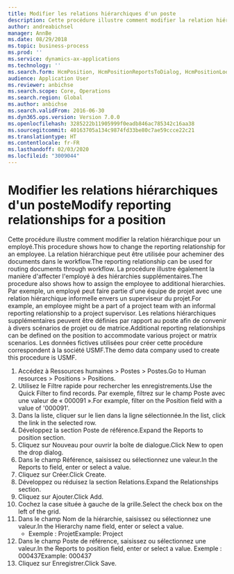 ```yaml
---
title: Modifier les relations hiérarchiques d'un poste
description: Cette procédure illustre comment modifier la relation hiérarchique pour un employé.
author: andreabichsel
manager: AnnBe
ms.date: 08/29/2018
ms.topic: business-process
ms.prod: ''
ms.service: dynamics-ax-applications
ms.technology: ''
ms.search.form: HcmPosition, HcmPositionReportsToDialog, HcmPositionLookup
audience: Application User
ms.reviewer: anbichse
ms.search.scope: Core, Operations
ms.search.region: Global
ms.author: anbichse
ms.search.validFrom: 2016-06-30
ms.dyn365.ops.version: Version 7.0.0
ms.openlocfilehash: 3285222b11905999f0eadb846ac785342c16aa38
ms.sourcegitcommit: 40163705a134c9874fd33be80c7ae59ccce22c21
ms.translationtype: HT
ms.contentlocale: fr-FR
ms.lasthandoff: 02/03/2020
ms.locfileid: "3009044"
---
```

# <a name="modify-reporting-relationships-for-a-position"></a><span data-ttu-id="fbff9-103">Modifier les relations hiérarchiques d'un poste</span><span class="sxs-lookup"><span data-stu-id="fbff9-103">Modify reporting relationships for a position</span></span>



<span data-ttu-id="fbff9-104">Cette procédure illustre comment modifier la relation hiérarchique pour un employé.</span><span class="sxs-lookup"><span data-stu-id="fbff9-104">This procedure shows how to change the reporting relationship for an employee.</span></span> <span data-ttu-id="fbff9-105">La relation hiérarchique peut être utilisée pour acheminer des documents dans le workflow.</span><span class="sxs-lookup"><span data-stu-id="fbff9-105">The reporting relationship can be used for routing documents through workflow.</span></span> <span data-ttu-id="fbff9-106">La procédure illustre également la manière d'affecter l'employé à des hiérarchies supplémentaires.</span><span class="sxs-lookup"><span data-stu-id="fbff9-106">The procedure also shows how to assign the employee to additional hierarchies.</span></span> <span data-ttu-id="fbff9-107">Par exemple, un employé peut faire partie d'une équipe de projet avec une relation hiérarchique informelle envers un superviseur du projet.</span><span class="sxs-lookup"><span data-stu-id="fbff9-107">For example, an employee might be a part of a project team with an informal reporting relationship to a project supervisor.</span></span> <span data-ttu-id="fbff9-108">Les relations hiérarchiques supplémentaires peuvent être définies par rapport au poste afin de convenir à divers scénarios de projet ou de matrice.</span><span class="sxs-lookup"><span data-stu-id="fbff9-108">Additional reporting relationships can be defined on the position to accommodate various project or matrix scenarios.</span></span> <span data-ttu-id="fbff9-109">Les données fictives utilisées pour créer cette procédure correspondent à la société USMF.</span><span class="sxs-lookup"><span data-stu-id="fbff9-109">The demo data company used to create this procedure is USMF.</span></span>

1. <span data-ttu-id="fbff9-110">Accédez à Ressources humaines > Postes > Postes.</span><span class="sxs-lookup"><span data-stu-id="fbff9-110">Go to Human resources > Positions > Positions.</span></span>
2. <span data-ttu-id="fbff9-111">Utilisez le Filtre rapide pour rechercher les enregistrements.</span><span class="sxs-lookup"><span data-stu-id="fbff9-111">Use the Quick Filter to find records.</span></span> <span data-ttu-id="fbff9-112">Par exemple, filtrez sur le champ Poste avec une valeur de « 000091 ».</span><span class="sxs-lookup"><span data-stu-id="fbff9-112">For example, filter on the Position field with a value of '000091'.</span></span>
3. <span data-ttu-id="fbff9-113">Dans la liste, cliquer sur le lien dans la ligne sélectionnée.</span><span class="sxs-lookup"><span data-stu-id="fbff9-113">In the list, click the link in the selected row.</span></span>
4. <span data-ttu-id="fbff9-114">Développez la section Poste de référence.</span><span class="sxs-lookup"><span data-stu-id="fbff9-114">Expand the Reports to position section.</span></span>
5. <span data-ttu-id="fbff9-115">Cliquez sur Nouveau pour ouvrir la boîte de dialogue.</span><span class="sxs-lookup"><span data-stu-id="fbff9-115">Click New to open the drop dialog.</span></span>
6. <span data-ttu-id="fbff9-116">Dans le champ Référence, saisissez ou sélectionnez une valeur.</span><span class="sxs-lookup"><span data-stu-id="fbff9-116">In the Reports to field, enter or select a value.</span></span>
7. <span data-ttu-id="fbff9-117">Cliquez sur Créer.</span><span class="sxs-lookup"><span data-stu-id="fbff9-117">Click Create.</span></span>
8. <span data-ttu-id="fbff9-118">Développez ou réduisez la section Relations.</span><span class="sxs-lookup"><span data-stu-id="fbff9-118">Expand the Relationships section.</span></span>
9. <span data-ttu-id="fbff9-119">Cliquez sur Ajouter.</span><span class="sxs-lookup"><span data-stu-id="fbff9-119">Click Add.</span></span>
10. <span data-ttu-id="fbff9-120">Cochez la case située à gauche de la grille.</span><span class="sxs-lookup"><span data-stu-id="fbff9-120">Select the check box on the left of the grid.</span></span>
11. <span data-ttu-id="fbff9-121">Dans le champ Nom de la hiérarchie, saisissez ou sélectionnez une valeur.</span><span class="sxs-lookup"><span data-stu-id="fbff9-121">In the Hierarchy name field, enter or select a value.</span></span>
    * <span data-ttu-id="fbff9-122">Exemple : Projet</span><span class="sxs-lookup"><span data-stu-id="fbff9-122">Example: Project</span></span>  
12. <span data-ttu-id="fbff9-123">Dans le champ Poste de référence, saisissez ou sélectionnez une valeur.</span><span class="sxs-lookup"><span data-stu-id="fbff9-123">In the Reports to position field, enter or select a value.</span></span>  <span data-ttu-id="fbff9-124">Exemple : 000437</span><span class="sxs-lookup"><span data-stu-id="fbff9-124">Example:  000437</span></span>
13. <span data-ttu-id="fbff9-125">Cliquez sur Enregistrer.</span><span class="sxs-lookup"><span data-stu-id="fbff9-125">Click Save.</span></span>

